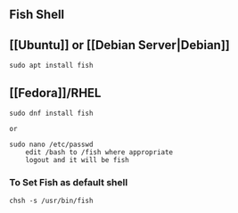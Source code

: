 ## Fish Shell
## [[Ubuntu]] or [[Debian Server|Debian]]
```Shell
sudo apt install fish
```

## [[Fedora]]/RHEL
```shell
sudo dnf install fish

or

sudo nano /etc/passwd
	edit /bash to /fish where appropriate
	logout and it will be fish

```

### To Set Fish as default shell
```shell
chsh -s /usr/bin/fish
```
